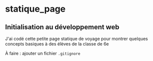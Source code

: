 # statique_page


## Initialisation au développement web

J'ai codé cette petite page statique de voyage pour montrer quelques concepts basiques à des élèves de la classe de 6e 

À faire : ajouter un fichier `.gitignore`
